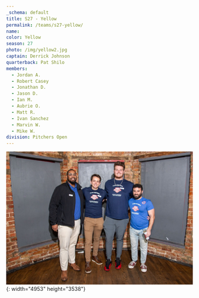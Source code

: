 ```yaml
---
_schema: default
title: S27 - Yellow
permalink: /teams/s27-yellow/
name:
color: Yellow
season: 27
photo: /img/yellow2.jpg
captain: Derrick Johnson
quarterback: Pat Shilo
members:
  - Jordan A.
  - Robert Casey
  - Jonathan D.
  - Jason D.
  - Ian M.
  - Aubrie O.
  - Matt R.
  - Ivan Sanchez
  - Marvin W.
  - Mike W.
division: Pitchers Open
---
```

![](/img/da2-7066.jpg){: width="4953" height="3538"}